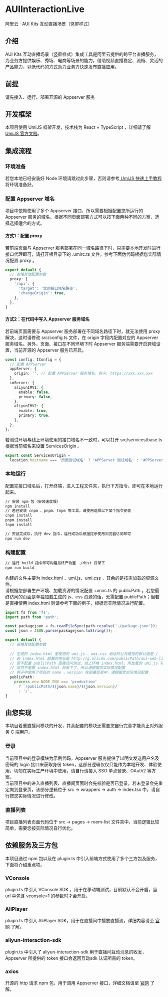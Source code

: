 # AUIInteractionLive
阿里云 · AUI Kits 互动直播场景（竖屏样式）

## 介绍
AUI Kits 互动直播场景（竖屏样式）集成工具是阿里云提供的跨平台直播服务，为业务方提供娱乐、秀场、电商等场景的能力，借助视频直播稳定、流畅、灵活的产品能力，以低代码的方式助力业务方快速发布直播应用。

## 前提
请先接入、运行、部署开源的 Appserver 服务
## 开发框架
本项目使用 UmiJS 框架开发，技术栈为 React + TypeScript ，详细请了解 [UmiJS 官方文档](https://umijs.org/docs/introduce/introduce)。
## 集成流程
### 环境准备
若您本地已经安装好 Node 环境请跳过此步骤，否则请参考[ UmiJS 快速上手教程](https://umijs.org/docs/tutorials/getting-started) 将环境准备好。
### 配置 Appserver 域名
项目中依赖使用了多个 Appserver 接口，所以需要根据配置您所运行的 Appserver 服务的域名。根据不同页面部署方式可以按下面两种不同的方案，选择选择适合的方式。
#### 方式1：配置 proxy
若前端页面与 Appserver 服务部署在同一域名路径下时，只需要本地开发时进行接口代理即可，请打开根目录下的 .umirc.ts 文件，参考下面伪代码根据您实际情况配置 proxy 。
```typescript
export default {
  // 省略其他配置参数
  proxy: {
    '/api': {
      'target': '您的接口域名路径',
      'changeOrigin': true,
    },
  },
}
```
#### 方式2：在代码中写入 Appserver 服务域名
若前端页面需要与 Appserver 服务部署在不同域名路径下时，就无法使用 proxy 解决，这时请修改 src/config.ts 文件，在 origin 字段内配置对应的 Appserver 服务域名。另外，页面、接口在不同环境下时 Appserver 服务端需要开启跨域设置，当前开源的 Appserver 服务已开启。
```typescript
const config: IConfig = {
  // 配置 APPServer
  appServer: {
    origin: '', // 配置 APPServer 服务域名，例子: https://xxx.xxx.xxx
  },
  imServer: {
    aliyunIMV1: {
      enable: false,
      primary: false,
    },
    aliyunIMV2: {
      enable: true,
      primary: true,
    },
  },
};
```
若测试环境与线上环境使用的接口域名不一致时，可以打开 src/services/base.ts 根据当前域名来设置 ServicesOrigin 。
```typescript
export const ServicesOrigin = 
  location.hostname === '页面测试域名' ? 'APPServer 测试域名' : 'APPServer 线上域名';
```
### 本地运行
配置完接口域名后，打开终端，进入工程文件夹，执行下方指令，即可在本地运行起来。
```bash
// 安装 npm 包（安装速度慢）
npm install
// 若已安装 cnpm 、pnpm、tnpm 等工具，请使用选择以下某个指令安装
cnpm install
pnpm install
tnpm install

// 安装完成后，执行 dev 指令，运行成功后根据提示使用浏览器访问即可
npm run dev
```
### 构建配置
```bash
// 运行 build 指令即可构建最终产物至 ./dist 目录下
npm run build
```
构建的文件主要为 index.html 、umi.js、umi.css ，其余的是按需加载的资源文件。<br />请根据您部署生产环境、加载资源的情况配置 .umirc.ts 的 publicPath 。若您最终访问的页面是单独加载生成的 js、css 资源的话，无需配置 publicPath；但若是直接使用 index.html 则请参考下面的例子，根据您实际情况进行配置。
```typescript
import fs from 'fs';
import path from 'path';

const packagejson = fs.readFileSync(path.resolve('./package.json'));
const json = JSON.parse(packagejson.toString());

export default {
  // 省略其他配置参数
  
  // 生成的 index.html 里使用的 umi.js 、umi.css 地址的公共路径的默认值是 /
  // 若 index.html 部署的地址是 http://g.alicdn.com/publicPath/aui-web-liveroom/0.0.1/index.html
  // 若不配置 publicPath 直接访问测试、线上环境 index.html，所加载的 umi.js 将会是 http://g.alicdn.com/umi.js
  // 显然不是跟 index.html 目录下了，所以请根据您实际情况配置
  // 例子中使用了项目的 name 、version 在部署目录中，请根据您实际情况配置
  publicPath:
    process.env.NODE_ENV === 'production'
      ? `/publicPath/${json.name}/${json.version}/`
      : '/',
}
```
## 由您实现
本项目着重直播间模块的开发，其余配套的模块还需要您自行完善才能真正对外服务 C 端用户。
### 登录
当前项目中的登录模块为示例代码，Appserver 服务提供了以明文发送用户名及密码的 login 接口来获取身份 token，这部分逻辑仅仅只能作为本地开发、体验使用，切勿在实际生产环境中使用，请自行请接入 SSO 单点登录、OAuth2 等方案。<br />当前项目中的进入直播列表、直播间页面时会先校验是否已登录，若未登录会先重定向到登录页，该部分逻辑位于 src -> wrappers -> auth -> index.tsx 中，请自行按您实际情况进行修改。
### 直播列表
项目直播列表页面代码位于 src -> pages -> room-list 文件夹中，当前逻辑比较简单，需要您按实际情况自行优化。
## 依赖服务及三方包
本项目通过 npm 包以及在 plugin.ts 中引入前端方式使用了多个三方包及服务，下面将介绍重点项。
### VConsole
plugin.ts 中引入 VConsole SDK ，用于在移动端测试，目前默认不会开启，当 url 中包含 vconsole=1 的参数时才会开启。
### AliPlayer
plugin.ts 中引入 AliPlayer SDK，用于在直播间中播放直播流，详细内容请至 [官网](https://help.aliyun.com/document_detail/125548.html) 了解。
### aliyun-interaction-sdk
plugin.ts 中引入了 aliyun-interaction-sdk 用于直播间互动消息的收发，Appserver 所提供的 token 接口会返回互动sdk 认证所需的 token。
### axios
开源的 http 请求 npm 包，用于调用 Appserver 接口，详细文档请至 [官网](https://github.com/axios/axios) 了解。
